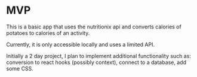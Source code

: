 # MVP

This is a basic app that uses the nutritionix api and converts calories of potatoes to calories of an activity.

Currently, it is only accessible locally and uses a limited API.

Initially a 2 day project, I plan to implement additional functionality such as: 
conversion to react hooks (possibly context),
connect to a database,
add some CSS.
